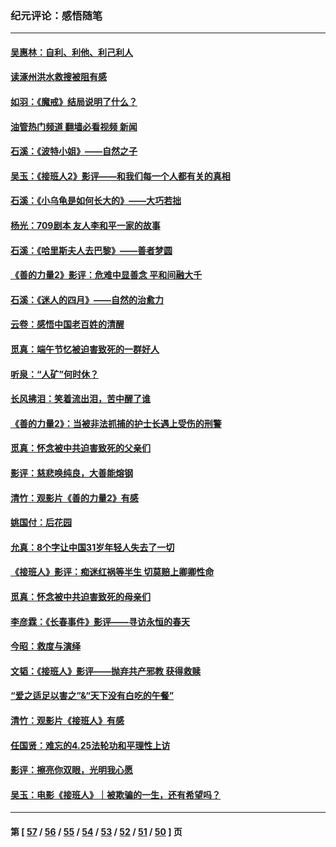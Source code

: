 ### 纪元评论：感悟随笔
---
#### [吴惠林：自利、利他、利己利人](../../pages/nsc1035/n14052459.md?08210330) 
#### [读涿州洪水救搜被阻有感](../../pages/nsc1035/n14049641.md?08210330) 
#### [如羽：《魔戒》结局说明了什么？](../../pages/nsc1035/n14048860.md?08210330) 
#### [油管热门频道 翻墙必看视频 新闻](ok?08210330)
#### [石溪：《波特小姐》——自然之子](../../pages/nsc1035/n14048291.md?08210330) 
#### [吴玉：《接班人2》影评——和我们每一个人都有关的真相](../../pages/nsc1035/n14041114.md?08210330) 
#### [石溪：《小乌龟是如何长大的》——大巧若拙](../../pages/nsc1035/n14037479.md?08210330) 
#### [杨光：709剧本 友人李和平一家的故事](../../pages/nsc1035/n14032047.md?08210330) 
#### [石溪：《哈里斯夫人去巴黎》——善者梦圆](../../pages/nsc1035/n14031778.md?08210330) 
#### [《善的力量2》影评：危难中显善念 平和间融大千](../../pages/nsc1035/n14028390.md?08210330) 
#### [石溪：《迷人的四月》——自然的治愈力](../../pages/nsc1035/n14027049.md?08210330) 
#### [云卷：感悟中国老百姓的清醒](../../pages/nsc1035/n14025152.md?08210330) 
#### [觅真：端午节忆被迫害致死的一群好人](../../pages/nsc1035/n14020985.md?08210330) 
#### [听泉：“人矿”何时休？](../../pages/nsc1035/n14016609.md?08210330) 
#### [长风拂泪：笑着流出泪，苦中醒了谁](../../pages/nsc1035/n14016469.md?08210330) 
#### [《善的力量2》：当被非法抓捕的护士长遇上受伤的刑警](../../pages/nsc1035/n14015561.md?08210330) 
#### [觅真：怀念被中共迫害致死的父亲们](../../pages/nsc1035/n14014258.md?08210330) 
#### [影评：慈悲唤纯良，大善能熔钢](../../pages/nsc1035/n14010867.md?08210330) 
#### [清竹：观影片《善的力量2》有感](../../pages/nsc1035/n14010015.md?08210330) 
#### [姚国付：后花园](../../pages/nsc1035/n14005301.md?08210330) 
#### [允真：8个字让中国31岁年轻人失去了一切](../../pages/nsc1035/n13999093.md?08210330) 
#### [《接班人》影评：痴迷红祸等半生 切莫赔上卿卿性命](../../pages/nsc1035/n13998676.md?08210330) 
#### [觅真：怀念被中共迫害致死的母亲们](../../pages/nsc1035/n13997271.md?08210330) 
#### [李彦霖：《长春事件》影评——寻访永恒的春天](../../pages/nsc1035/n13995112.md?08210330) 
#### [今昭：救度与演绎](../../pages/nsc1035/n13992670.md?08210330) 
#### [文韬：《接班人》影评——抛弃共产邪教 获得救赎](../../pages/nsc1035/n13990160.md?08210330) 
#### [“爱之适足以害之”&“天下没有白吃的午餐”](../../pages/nsc1035/n13988391.md?08210330) 
#### [清竹：观影片《接班人》有感](../../pages/nsc1035/n13983561.md?08210330) 
#### [任国贤：难忘的4.25法轮功和平理性上访](../../pages/nsc1035/n13983482.md?08210330) 
#### [影评：擦亮你双眼，光明我心愿](../../pages/nsc1035/n13982333.md?08210330) 
#### [吴玉：电影《接班人》｜被欺骗的一生，还有希望吗？](../../pages/nsc1035/n13981972.md?08210330) 

---
#### 第 [ [57](./57.md?08210330) / [56](./56.md?08210330) / [55](./55.md?08210330) / [54](./54.md?08210330) / [53](./53.md?08210330) / [52](./52.md?08210330) / [51](./51.md?08210330) / [50](./50.md?08210330) ] 页
